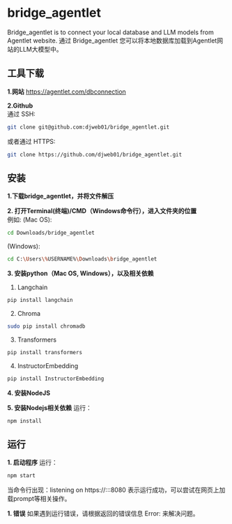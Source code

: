 # bridge_agentlet
Bridge_agentlet is to connect your local database and LLM models from Agentlet website. 
通过 Bridge_agentlet 您可以将本地数据库加载到Agentlet网站的LLM大模型中。

## 工具下载
**1.网站**  https://agentlet.com/dbconnection

**2.Github**  
通过 SSH:
```bash
git clone git@github.com:djweb01/bridge_agentlet.git
```

或者通过 HTTPS:
```bash
git clone https://github.com/djweb01/bridge_agentlet.git
```
## 安装
**1.下载bridge_agentlet，并将文件解压** 

**2. 打开Terminal(终端)/CMD（Windows命令行），进入文件夹的位置**  
例如:
(Mac OS): 
```bash
cd Downloads/bridge_agentlet
```

(Windows): 
```bash
cd C:\Users\%USERNAME%\Downloads\bridge_agentlet
```

**3. 安装python（Mac OS, Windows），以及相关依赖** 
1. Langchain
```bash
pip install langchain
```

2. Chroma
```bash
sudo pip install chromadb
```
3. Transformers
```bash
pip install transformers
``` 

4. InstructorEmbedding
```bash
pip install InstructorEmbedding
``` 

**4. 安装NodeJS** 

**5. 安装Nodejs相关依赖** 
运行：
```bash
npm install
``` 

## 运行
**1. 启动程序** 
运行：
```bash
npm start
```
当命令行出现：listening on https://:::8080 表示运行成功，可以尝试在网页上加载prompt等相关操作。

**1. 错误** 
如果遇到运行错误，请根据返回的错误信息 Error: 来解决问题。
